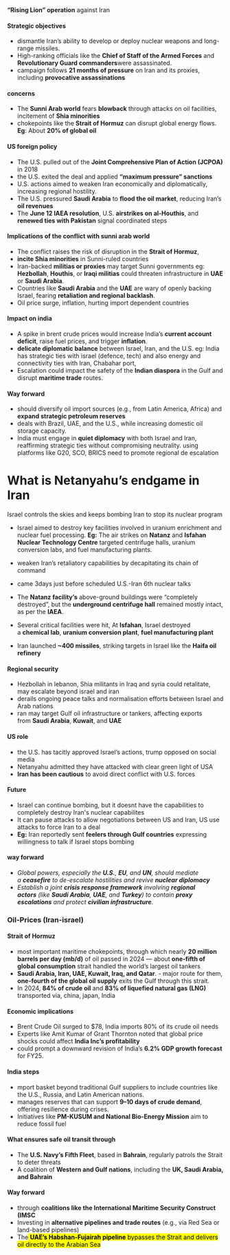 **“Rising Lion” operation** against Iran
#### Strategic objectives
- dismantle Iran’s ability to develop or deploy nuclear weapons and long-range missiles.
- High-ranking officials like the **Chief of Staff of the Armed Forces** and **Revolutionary Guard commanders**were assassinated.
- campaign follows **21 months of pressure** on Iran and its proxies, including **provocative assassinations**

#### concerns
- The **Sunni Arab world** fears **blowback** through attacks on oil facilities, incitement of **Shia minorities**
- chokepoints like the **Strait of Hormuz** can disrupt global energy flows. **Eg**: About **20% of global oil**

#### US foreign policy 
- The U.S. pulled out of the **Joint Comprehensive Plan of Action (JCPOA)** in 2018
- the U.S. exited the deal and applied **“maximum pressure” sanctions**
- U.S. actions aimed to weaken Iran economically and diplomatically, increasing regional hostility.
- The U.S. pressured **Saudi Arabia** to **flood the oil market**, reducing Iran’s **oil revenues**
- The **June 12 IAEA resolution**, U.S. **airstrikes on al-Houthis**, and **renewed ties with Pakistan** signal coordinated steps

#### Implications of the conflict with sunni arab world
- The conflict raises the risk of disruption in the **Strait of Hormuz**,
- **incite Shia minorities** in Sunni-ruled countries
- Iran-backed **militias or proxies** may target Sunni governments eg: **Hezbollah**, **Houthis**, or **Iraqi militias** could threaten infrastructure in **UAE** or **Saudi Arabia**.
- Countries like **Saudi Arabia** and the **UAE** are wary of openly backing Israel, fearing **retaliation and regional backlash**.
- Oil price surge, inflation, hurting import dependent countries

#### Impact on india
- A spike in brent crude prices would increase India’s **current account deficit**, raise fuel prices, and trigger **inflation**.
- **delicate diplomatic balance** between Israel, Iran, and the U.S. eg: India has strategic ties with israel (defence, tech) and also energy and connectivity ties with Iran, Chabahar port, 
- Escalation could impact the safety of the **Indian diaspora** in the Gulf and disrupt **maritime trade** routes.

#### Way forward
- should diversify oil import sources (e.g., from Latin America, Africa) and **expand strategic petroleum reserves**
- deals with Brazil, UAE, and the U.S., while increasing domestic oil storage capacity.
- India must engage in **quiet diplomacy** with both Israel and Iran, reaffirming strategic ties without compromising neutrality. using platforms like G20, SCO, BRICS need to promote regional de escalation


# What is Netanyahu’s endgame in Iran
Israel controls the skies and keeps bombing Iran to stop its nuclear program

- Israel aimed to destroy key facilities involved in uranium enrichment and nuclear fuel processing. **Eg:** The air strikes on **Natanz** and **Isfahan Nuclear Technology Centre** targeted centrifuge halls, uranium conversion labs, and fuel manufacturing plants.
- weaken Iran’s retaliatory capabilities by decapitating its chain of command
- came 3days just before scheduled U.S.-Iran 6th nuclear talks

- The **Natanz facility’s** above-ground buildings were “completely destroyed”, but the **underground centrifuge hall** remained mostly intact, as per the **IAEA**.
- Several critical facilities were hit, At **Isfahan**, Israel destroyed a **chemical lab**, **uranium conversion plant**, **fuel manufacturing plant**
- Iran launched **~400 missiles**, striking targets in Israel like the **Haifa oil refinery**

#### Regional security 
- Hezbollah in lebanon, Shia militants in Iraq and syria could retalitate, may escalate beyond israel and iran
- derails ongoing peace talks and normalisation efforts between Israel and Arab nations
- ran may target Gulf oil infrastructure or tankers, affecting exports from **Saudi Arabia**, **Kuwait**, and **UAE**

#### US role
- the U.S. has tacitly approved Israel’s actions, trump opposed on social media
- Netanyahu admitted they have attacked with clear green light of USA
- **Iran has been cautious** to avoid direct conflict with U.S. forces
#### Future
- Israel can continue bombing, but it doesnt have the capabilities to completely destroy Iran's nuclear capabilites
- It can pause attacks to allow negotiations between US and Iran, US use attacks to force Iran to a deal 
- **Eg:** Iran reportedly sent **feelers through Gulf countries** expressing willingness to talk if Israel stops bombing

#### way forward
- _Global powers, especially the_ **_U.S._**_,_ **_EU_**_, and_ **_UN_**_, should mediate a_ **_ceasefire_** _to de-escalate hostilities and revive_ **_nuclear diplomacy_**
- _Establish a joint_ **_crisis response framework_** _involving_ **_regional actors_** _(like_ **_Saudi Arabia_**_,_ **_UAE_**_, and_ **_Turkey_**_) to contain_ **_proxy escalations_** _and protect_ **_civilian infrastructure_**_._

### Oil-Prices (Iran-israel)

#### Strait of Hormuz
 - most important maritime chokepoints, through which nearly **20 million barrels per day (mb/d)** of oil passed in 2024 — about **one-fifth of global consumption** strait handled the world’s largest oil tankers
 - **Saudi Arabia, Iran, UAE, Kuwait, Iraq, and Qatar**. - major route for them, **one-fourth of the global oil supply** exits the Gulf through this strait.
 - In 2024, **84% of crude oil** and **83% of liquefied natural gas (LNG)** transported via, china, japan, India

#### Economic implications
- Brent Crude Oil surged to $78, India imports 80% of its crude oil needs
- Experts like Amit Kumar of Grant Thornton noted that global price shocks could affect **India Inc’s profitability**
- could prompt a downward revision of India’s **6.2% GDP growth forecast** for FY25.
#### India steps
- mport basket beyond traditional Gulf suppliers to include countries like the U.S., Russia, and Latin American nations.
- manages reserves that can support **9–10 days of crude demand**, offering resilience during crises.
- Initiatives like **PM-KUSUM and National Bio-Energy Mission** aim to reduce fossil fuel

#### What ensures safe oil transit through 
- The **U.S. Navy’s Fifth Fleet**, based in **Bahrain**, regularly patrols the Strait to deter threats
- A coalition of **Western and Gulf nations**, including the **UK, Saudi Arabia, and Bahrain**

#### Way forward
- through **coalitions like the International Maritime Security Construct (IMSC**
- Investing in **alternative pipelines and trade routes** (e.g., via Red Sea or land-based pipelines)
- The<mark class="hltr-boom-bam"> **UAE’s Habshan-Fujairah pipeline** bypasses the Strait and delivers oil directly to the Arabian Sea</mark>




